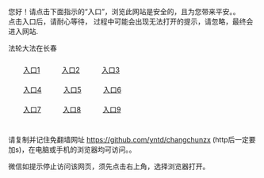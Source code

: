 您好！请点击下面指示的“入口”，浏览此网站是安全的，且为您带来平安。。 <br/>
点击入口后，请耐心等待， 过程中可能会出现无法打开的提示，请忽略，最终会进入网站. </br>

法轮大法在长春<br/>
<div style="padding:10px"><a style="margin:20px" target="_blank" href="https://dvv5l18muwj8b.cloudfront.net/2Qpsp?rbvoqayp" id="ccLink1" rel="nofollow">入口1</a> <a target="_blank" style="margin:20px" href="https://d1hf4l6okkp1hb.cloudfront.net/2Qpsp?ddhctj" id="ccLink2" rel="nofollow">入口2</a> <a style="margin:20px" target="_blank" href="https://d2emcwcw7n0306.cloudfront.net/2Qpsp?mbqjpmq" id="ccLink3" rel="nofollow">入口3</a></div>

<div style="padding:10px" ><a style="margin:20px" target="_blank" href="https://dvv5l18muwj8b.cloudfront.net/2Qpsp?rbvoqayp" id="ccLink4" rel="nofollow">入口4</a> <a style="margin:20px" href="https://d1hf4l6okkp1hb.cloudfront.net/2Qpsp?ddhctj" target="_blank" id="ccLink5" rel="nofollow">入口5</a> <a style="margin:20px" href="https://d2emcwcw7n0306.cloudfront.net/2Qpsp?mbqjpmq" target="_blank" id="ccLink6" rel="nofollow">入口6</a></div>

<div style="padding:10px"><a style="margin:20px" target="_blank" href="https://dvv5l18muwj8b.cloudfront.net/2Qpsp?rbvoqayp" id="ccLink7" rel="nofollow">入口7</a> <a style="margin:20px" href="https://d1hf4l6okkp1hb.cloudfront.net/2Qpsp?ddhctj" target="_blank" id="ccLink8" rel="nofollow">入口8</a> <a style="margin:20px" target="_blank" href="https://d2emcwcw7n0306.cloudfront.net/2Qpsp?mbqjpmq" id="ccLink9" rel="nofollow">入口9</a></div>

<br/>



请复制并记住免翻墙网址 https://github.com/yntd/changchunzx (http后一定要加s)，在电脑或手机的浏览器均可访问。。<br/>

微信如提示停止访问该网页，须先点击右上角，选择浏览器打开。
